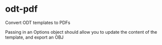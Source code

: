 # odt-pdf

Convert ODT templates to PDFs

Passing in an Options object should allow you to update the content of the template, and export an OBJ
